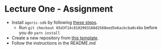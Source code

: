 # Lecture One - Assignment

* Install `agoric-sdk` by following [these steps](https://docs.agoric.com/guides/getting-started/#quick-start).
  * Run `git checkout 65d3f14c8102993168d2568eed5e6acbcba0c48a` before you do `yarn install`
* Create a new repository from [this template](https://github.com/Chainboard-Academy/agoric-week-1).
* Follow the instructions in the README.md
